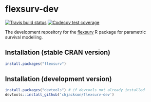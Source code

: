 flexsurv-dev
============

<!-- badges: start -->
[![Travis build status](https://travis-ci.com/jrdnmdhl/flexsurv-dev.svg?branch=master)](https://travis-ci.com/jrdnmdhl/flexsurv-dev)
[![Codecov test coverage](https://codecov.io/gh/jrdnmdhl/flexsurv-dev/branch/master/graph/badge.svg)](https://codecov.io/gh/jrdnmdhl/flexsurv-dev?branch=master)
<!-- badges: end -->

The development repository for the [flexsurv](http://cran.r-project.org/package=flexsurv) R package for parametric survival modelling.


## Installation (stable CRAN version)
```r
install.packages("flexsurv")
```

## Installation (development version)

```r
install.packages("devtools") # if devtools not already installed
devtools::install_github('chjackson/flexsurv-dev')
```
